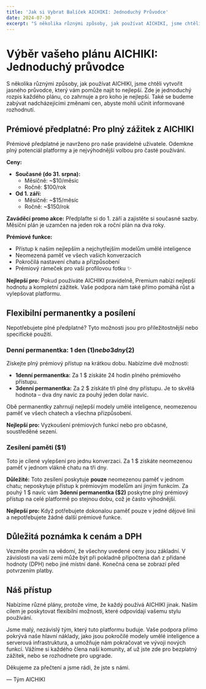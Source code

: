 ```yaml
---
title: 'Jak si Vybrat Balíček AICHIKI: Jednoduchý Průvodce'
date: 2024-07-30
excerpt: "S několika různými způsoby, jak používat AICHIKI, jsme chtěli vytvořit jasného průvodce, který vám pomůže najít to nejlepší. Zde je jednoduchý rozpis každého plánu, co zahrnuje a pro koho je nejlepší."
---
```


# Výběr vašeho plánu AICHIKI: Jednoduchý průvodce

S několika různými způsoby, jak používat AICHIKI, jsme chtěli vytvořit jasného průvodce, který vám pomůže najít to nejlepší. Zde je jednoduchý rozpis každého plánu, co zahrnuje a pro koho je nejlepší. Také se budeme zabývat nadcházejícími změnami cen, abyste mohli učinit informované rozhodnutí.

## Prémiové předplatné: Pro plný zážitek z AICHIKI

Prémiové předplatné je navrženo pro naše pravidelné uživatele. Odemkne plný potenciál platformy a je nejvýhodnější volbou pro časté používání.

**Ceny:**

*   **Současné (do 31. srpna):**
    *   Měsíčně: ~$10/měsíc
    *   Ročně: $100/rok
*   **Od 1. září:**
    *   Měsíčně: ~$15/měsíc
    *   Ročně: ~$150/rok

**Zaváděcí promo akce:** Předplaťte si do 1. září a zajistěte si současné sazby. Měsíční plán je uzamčen na jeden rok a roční plán na dva roky.

**Prémiové funkce:**

*   Přístup k našim nejlepším a nejchytřejším modelům umělé inteligence
*   Neomezená paměť ve všech vašich konverzacích
*   Pokročilá nastavení chatu a přizpůsobení
*   Prémiový rámeček pro vaši profilovou fotku ✨

**Nejlepší pro:** Pokud používáte AICHIKI pravidelně, Premium nabízí nejlepší hodnotu a kompletní zážitek. Vaše podpora nám také přímo pomáhá růst a vylepšovat platformu.

## Flexibilní permanentky a posílení

Nepotřebujete plné předplatné? Tyto možnosti jsou pro příležitostnější nebo specifické použití.

### Denní permanentka: 1 den ($1) nebo 3 dny ($2)

Získejte plný prémiový přístup na krátkou dobu. Nabízíme dvě možnosti:

*   **1denní permanentka:** Za 1 $ získáte 24 hodin plného prémiového přístupu.
*   **3denní permanentka:** Za 2 $ získáte tři plné dny přístupu. Je to skvělá hodnota – dva dny navíc za pouhý jeden dolar navíc.

Obě permanentky zahrnují nejlepší modely umělé inteligence, neomezenou paměť ve všech chatech a všechna přizpůsobení.

**Nejlepší pro:** Vyzkoušení prémiových funkcí nebo pro občasné, soustředěné sezení.

### Zesílení paměti ($1)

Toto je cílené vylepšení pro jednu konverzaci. Za 1 $ získáte neomezenou paměť v jednom vlákně chatu na tři dny.

**Důležité:** Toto zesílení poskytuje **pouze** neomezenou paměť v jednom chatu; neposkytuje přístup k prémiovým modelům ani jiným funkcím. Za pouhý 1 $ navíc vám **3denní permanentka ($2)** poskytne plný prémiový přístup na celé platformě po stejnou dobu, což je často výhodnější.

**Nejlepší pro:** Když potřebujete dokonalou paměť pouze v jedné dějové linii a nepotřebujete žádné další prémiové funkce.

## Důležitá poznámka k cenám a DPH

Vezměte prosím na vědomí, že všechny uvedené ceny jsou základní. V závislosti na vaší zemi může být při pokladně připočtena daň z přidané hodnoty (DPH) nebo jiné místní daně. Konečná cena se zobrazí před potvrzením platby.

## Náš přístup

Nabízíme různé plány, protože víme, že každý používá AICHIKI jinak. Naším cílem je poskytovat flexibilní možnosti, které odpovídají vašemu stylu používání.

Jsme malý, nezávislý tým, který tuto platformu buduje. Vaše podpora přímo pokrývá naše hlavní náklady, jako jsou pokročilé modely umělé inteligence a serverová infrastruktura, a umožňuje nám pokračovat ve vývoji nových funkcí. Vážíme si každého člena naší komunity, ať už jste zde pro bezplatný zážitek, nebo se rozhodnete pro upgrade.

Děkujeme za přečtení a jsme rádi, že jste s námi.

— Tým AICHIKI
